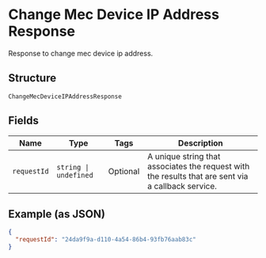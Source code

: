 
# Change Mec Device IP Address Response

Response to change mec device ip address.

## Structure

`ChangeMecDeviceIPAddressResponse`

## Fields

| Name | Type | Tags | Description |
|  --- | --- | --- | --- |
| `requestId` | `string \| undefined` | Optional | A unique string that associates the request with the results that are sent via a callback service. |

## Example (as JSON)

```json
{
  "requestId": "24da9f9a-d110-4a54-86b4-93fb76aab83c"
}
```

